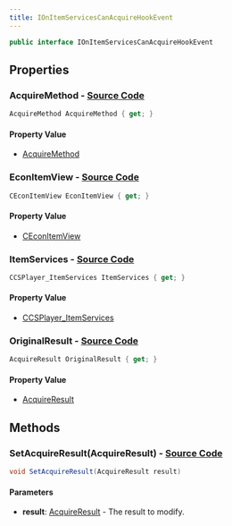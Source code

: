 ```yaml
---
title: IOnItemServicesCanAcquireHookEvent
---
```


```csharp
public interface IOnItemServicesCanAcquireHookEvent
```

## Properties

### **AcquireMethod** - [Source Code](https://github.com/swiftly-solution/swiftlys2/blob/main/managed/src/SwiftlyS2.Shared/Modules/Events/EventParams/IOnItemServicesCanAcquireHookEvent.cs#L21)

```csharp
AcquireMethod AcquireMethod { get; }
```

#### Property Value

- [AcquireMethod](/docs/api/shared/misc/acquiremethod)

### **EconItemView** - [Source Code](https://github.com/swiftly-solution/swiftlys2/blob/main/managed/src/SwiftlyS2.Shared/Modules/Events/EventParams/IOnItemServicesCanAcquireHookEvent.cs#L16)

```csharp
CEconItemView EconItemView { get; }
```

#### Property Value

- [CEconItemView](/docs/api/shared/schemadefinitions/ceconitemview)

### **ItemServices** - [Source Code](https://github.com/swiftly-solution/swiftlys2/blob/main/managed/src/SwiftlyS2.Shared/Modules/Events/EventParams/IOnItemServicesCanAcquireHookEvent.cs#L11)

```csharp
CCSPlayer_ItemServices ItemServices { get; }
```

#### Property Value

- [CCSPlayer_ItemServices](/docs/api/shared/schemadefinitions/ccsplayer_itemservices)

### **OriginalResult** - [Source Code](https://github.com/swiftly-solution/swiftlys2/blob/main/managed/src/SwiftlyS2.Shared/Modules/Events/EventParams/IOnItemServicesCanAcquireHookEvent.cs#L26)

```csharp
AcquireResult OriginalResult { get; }
```

#### Property Value

- [AcquireResult](/docs/api/ult)

## Methods

### **SetAcquireResult(AcquireResult)** - [Source Code](https://github.com/swiftly-solution/swiftlys2/blob/main/managed/src/SwiftlyS2.Shared/Modules/Events/EventParams/IOnItemServicesCanAcquireHookEvent.cs#L33)

```csharp
void SetAcquireResult(AcquireResult result)
```

#### Parameters

- **result**: [AcquireResult](/docs/api/ult) - The result to modify.

